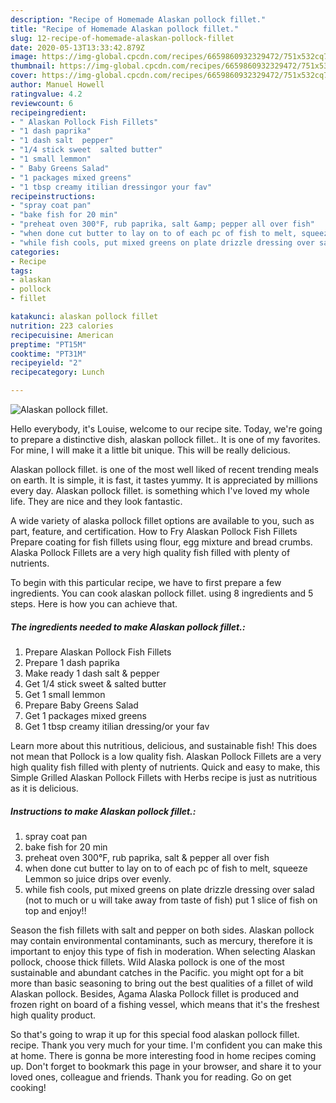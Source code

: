 ```yaml
---
description: "Recipe of Homemade Alaskan pollock fillet."
title: "Recipe of Homemade Alaskan pollock fillet."
slug: 12-recipe-of-homemade-alaskan-pollock-fillet
date: 2020-05-13T13:33:42.879Z
image: https://img-global.cpcdn.com/recipes/6659860932329472/751x532cq70/alaskan-pollock-fillet-recipe-main-photo.jpg
thumbnail: https://img-global.cpcdn.com/recipes/6659860932329472/751x532cq70/alaskan-pollock-fillet-recipe-main-photo.jpg
cover: https://img-global.cpcdn.com/recipes/6659860932329472/751x532cq70/alaskan-pollock-fillet-recipe-main-photo.jpg
author: Manuel Howell
ratingvalue: 4.2
reviewcount: 6
recipeingredient:
- " Alaskan Pollock Fish Fillets"
- "1 dash paprika"
- "1 dash salt  pepper"
- "1/4 stick sweet  salted butter"
- "1 small lemmon"
- " Baby Greens Salad"
- "1 packages mixed greens"
- "1 tbsp creamy itilian dressingor your fav"
recipeinstructions:
- "spray coat pan"
- "bake fish for 20 min"
- "preheat oven 300°F, rub paprika, salt &amp; pepper all over fish"
- "when done cut butter to lay on to of each pc of fish to melt, squeeze Lemmon so juice drips over evenly."
- "while fish cools, put mixed greens on plate drizzle dressing over salad (not to much or u will take away from taste of fish) put 1 slice of fish on top and enjoy!!"
categories:
- Recipe
tags:
- alaskan
- pollock
- fillet

katakunci: alaskan pollock fillet 
nutrition: 223 calories
recipecuisine: American
preptime: "PT15M"
cooktime: "PT31M"
recipeyield: "2"
recipecategory: Lunch

---
```



![Alaskan pollock fillet.](https://img-global.cpcdn.com/recipes/6659860932329472/751x532cq70/alaskan-pollock-fillet-recipe-main-photo.jpg)

Hello everybody, it's Louise, welcome to our recipe site. Today, we're going to prepare a distinctive dish, alaskan pollock fillet.. It is one of my favorites. For mine, I will make it a little bit unique. This will be really delicious.

Alaskan pollock fillet. is one of the most well liked of recent trending meals on earth. It is simple, it is fast, it tastes yummy. It is appreciated by millions every day. Alaskan pollock fillet. is something which I've loved my whole life. They are nice and they look fantastic.

A wide variety of alaska pollock fillet options are available to you, such as part, feature, and certification. How to Fry Alaskan Pollock Fish Fillets Prepare coating for fish fillets using flour, egg mixture and bread crumbs. Alaska Pollock Fillets are a very high quality fish filled with plenty of nutrients.


To begin with this particular recipe, we have to first prepare a few ingredients. You can cook alaskan pollock fillet. using 8 ingredients and 5 steps. Here is how you can achieve that.

<!--inarticleads1-->

##### The ingredients needed to make Alaskan pollock fillet.:

1. Prepare  Alaskan Pollock Fish Fillets
1. Prepare 1 dash paprika
1. Make ready 1 dash salt &amp; pepper
1. Get 1/4 stick sweet &amp; salted butter
1. Get 1 small lemmon
1. Prepare  Baby Greens Salad
1. Get 1 packages mixed greens
1. Get 1 tbsp creamy itilian dressing/or your fav


Learn more about this nutritious, delicious, and sustainable fish! This does not mean that Pollock is a low quality fish. Alaskan Pollock Fillets are a very high quality fish filled with plenty of nutrients. Quick and easy to make, this Simple Grilled Alaskan Pollock Fillets with Herbs recipe is just as nutritious as it is delicious. 

<!--inarticleads2-->

##### Instructions to make Alaskan pollock fillet.:

1. spray coat pan
1. bake fish for 20 min
1. preheat oven 300°F, rub paprika, salt &amp; pepper all over fish
1. when done cut butter to lay on to of each pc of fish to melt, squeeze Lemmon so juice drips over evenly.
1. while fish cools, put mixed greens on plate drizzle dressing over salad (not to much or u will take away from taste of fish) put 1 slice of fish on top and enjoy!!


Season the fish fillets with salt and pepper on both sides. Alaskan pollock may contain environmental contaminants, such as mercury, therefore it is important to enjoy this type of fish in moderation. When selecting Alaskan pollock, choose thick fillets. Wild Alaska pollock is one of the most sustainable and abundant catches in the Pacific. you might opt for a bit more than basic seasoning to bring out the best qualities of a fillet of wild Alaskan pollock. Besides, Agama Alaska Pollock fillet is produced and frozen right on board of a fishing vessel, which means that it&#39;s the freshest high quality product. 

So that's going to wrap it up for this special food alaskan pollock fillet. recipe. Thank you very much for your time. I'm confident you can make this at home. There is gonna be more interesting food in home recipes coming up. Don't forget to bookmark this page in your browser, and share it to your loved ones, colleague and friends. Thank you for reading. Go on get cooking!
